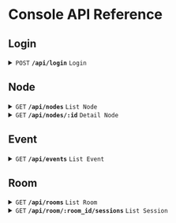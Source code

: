 # Console API Reference

## Login

<details>
 <summary>
  <code>POST</code> 
  <code><b>/api/login</b></code> 
  <code>Login</code>
 </summary>

### Body

| name   | required           | type   | Description |
| ------ | ------------------ | ------ | ----------- |
| secret | :white_check_mark: | string | N/A         |

### Response

| status code | content-type     | response                                                          |
| ----------- | ---------------- | ----------------------------------------------------------------- |
| 200         | application/json | {access_token: string, refresh_token: string, expired_at: number} |
| 401         | application/json | {code: string, message: string}                                   |
| 404         | application/json | {code: string, message: string}                                   |

</details>

## Node

<details>
  <summary>
    <code>GET</code> 
    <code><b>/api/nodes</b></code> 
    <code>List Node</code>
 </summary>

### Header

| name         | required           | type       | Description  |
| ------------ | ------------------ | ---------- | ------------ |
| Authoriation | :white_check_mark: | Bear token | access token |

### Query Params

| name     | required             | type        | Description          |
| -------- | -------------------- | ----------- | -------------------- |
| zone_ids | :white_large_square: | Vec<int>    | Filter by zones      |
| types    | :white_large_square: | Vec<string> | Filter by node type  |
| fields   | :white_large_square: | Vec<string> | Select field to show |

### Response

#### Node connection object

| name        | required           | type | Description                    |
| ----------- | ------------------ | ---- | ------------------------------ |
| id          | :white_check_mark: | int  |                                |
| uptime      | :white_check_mark: | int  | connection up time             |
| throughput  | :white_check_mark: | int  | throughput between connection  |
| packet_loss | :white_check_mark: | int  | loss packet between connection |

#### Node Object

| name        | required             | type                                                | Description                                       |
| ----------- | -------------------- | --------------------------------------------------- | ------------------------------------------------- |
| zone_id     | :white_check_mark:   | int                                                 | N/A                                               |
| type        | :white_check_mark:   | string                                              | type of node (connector, console, gateway, media) |
| ip          | :white_check_mark:   | string                                              | IP of node                                        |
| id          | :white_check_mark:   | int                                                 | ID of node                                        |
| status      | :white_large_square: | enum                                                | status of node: ONLINE / OFFLINE                  |
| uptime      | :white_large_square: | int                                                 | N/A                                               |
| current_cpu | :white_large_square: | float                                               | N/A                                               |
| current_ram | :white_large_square: | float                                               | N/A                                               |
| connections | :white_large_square: | Array<[Connection Object](#node-connection-object)> | list connection of node                           |

#### Response Payload

| status code | content-type     | response                                    |
| ----------- | ---------------- | ------------------------------------------- |
| 200         | application/json | { data: Array<[Node Object](#node-object)>} |
| 401         | application/json | {code: string, message: string}             |

</details>

<details>
  <summary>
    <code>GET</code> 
    <code><b>/api/nodes/:id</b></code> 
    <code>Detail Node</code>
 </summary>

### Header

| name         | required           | type       | Description  |
| ------------ | ------------------ | ---------- | ------------ |
| Authoriation | :white_check_mark: | Bear token | access token |

### Response

| status code | content-type     | response                             |
| ----------- | ---------------- | ------------------------------------ |
| 200         | application/json | { data: [Node Object](#node-object)} |
| 401         | application/json | {code: string, message: string}      |

</details>

## Event

<details>
  <summary>
    <code>GET</code> 
    <code><b>/api/events</b></code> 
    <code>List Event</code>
 </summary>

### Header

| name         | required           | type       | Description  |
| ------------ | ------------------ | ---------- | ------------ |
| Authoriation | :white_check_mark: | Bear token | access token |

### Query Params

| name           | required             | type        | Description                                                                          |
| -------------- | -------------------- | ----------- | ------------------------------------------------------------------------------------ |
| zone_ids       | :white_large_square: | Vec<int>    | Filter by zones                                                                      |
| node_ids       | :white_large_square: | Vec<int>    | Filter by nodes                                                                      |
| types          | :white_large_square: | Vec<string> | Filter by event type                                                                 |
| event_time_lte | :white_large_square: | int         | The timestamp is the time that the event time is less than or equal (unit: milisec)  |
| event_time_gte | :white_large_square: | int         | The timestamp is the time that the event time is great than or equal (unit: milisec) |
| limit          | :white_large_square: | int         | the maximum element of each request (range 10 - 500)                                 |

### Event Object

| name       | required           | type   | Description                             |
| ---------- | ------------------ | ------ | --------------------------------------- |
| id         | :white_check_mark: | int    | ID of event                             |
| zone_id    | :white_check_mark: | int    | N/A                                     |
| type       | :white_check_mark: | string | type of event (node, room, session,...) |
| node_id    | :white_check_mark: | int    | N/A                                     |
| event_time | :white_check_mark: | int    | the timestamp of event                  |
| message    | :white_check_mark: | string | detail message of event                 |

### Response

| status code | content-type     | response                                      |
| ----------- | ---------------- | --------------------------------------------- |
| 200         | application/json | { data: Array<[Event Object](#event-object)>} |
| 401         | application/json | {code: string, message: string}               |

</details>

## Room

<details>
  <summary>
    <code>GET</code> 
    <code><b>/api/rooms</b></code> 
    <code>List Room</code>
 </summary>

### Header

| name         | required           | type       | Description  |
| ------------ | ------------------ | ---------- | ------------ |
| Authoriation | :white_check_mark: | Bear token | access token |

### Query Params

| name             | required             | type        | Description                                                                         |
| ---------------- | -------------------- | ----------- | ----------------------------------------------------------------------------------- |
| zone_ids         | :white_large_square: | Vec<int>    | Filter by zones                                                                     |
| node_ids         | :white_large_square: | Vec<int>    | Filter by nodes                                                                     |
| status           | :white_large_square: | Vec<int>    |                                                                                     |
| start_time_lte   | :white_large_square: | int         | The timestamp is the time that the event time is less than or equal (unit: milisec) |
| start_time_gte   | :white_large_square: | int         | The timestamp is the time that the event time is less than or equal (unit: milisec) |
| start_time_order | :white_large_square: | int         | order by start time of room. (1: asc, -1: desc)                                     |
| limit            | :white_large_square: | int         | the maximum element of each request (range 10 - 500)                                |
| offset           | :white_large_square: | int         | the start offset of first element from list                                         |
| fields           | :white_large_square: | Vec<string> | Select field to show                                                                |

### Room Object

| name           | required             | type                                     | Description                                       |
| -------------- | -------------------- | ---------------------------------------- | ------------------------------------------------- |
| zone_id        | :white_check_mark:   | int                                      | N/A                                               |
| node_id        | :white_check_mark:   | int                                      | N/A                                               |
| type           | :white_check_mark:   | string                                   | type of node (connector, console, gateway, media) |
| id             | :white_check_mark:   | int                                      | ID of room                                        |
| status         | :white_check_mark:   | enum                                     | status of room: LIVING / ENDED                    |
| started_at     | :white_check_mark:   | int                                      | the start timestamp of room                       |
| ended_at       | :white_large_square: | int                                      | the end timestamp of room                         |
| duration       | :white_large_square: | int                                      | the duration of room. Will calculated after ended |
| online_session | :white_large_square: | int                                      | the number session is online in room              |
| record         | :white_large_square: | string                                   | the record of room                                |
| metadata       | :white_large_square: | json                                     | metadata of the room                              |
| sessions       | :white_large_square: | Array<[Session Object](#session-object)> | list session of room                              |

### Response

| status code | content-type     | response                                     |
| ----------- | ---------------- | -------------------------------------------- |
| 200         | application/json | { data: Array<[Event Object](#room-object)>} |
| 401         | application/json | {code: string, message: string}              |

</details>

<details>
  <summary>
    <code>GET</code> 
    <code><b>/api/room/:room_id/sessions</b></code> 
    <code>List Session</code>
 </summary>

### Header

| name         | required           | type       | Description  |
| ------------ | ------------------ | ---------- | ------------ |
| Authoriation | :white_check_mark: | Bear token | access token |

### Query Params

| name    | required             | type        | Description          |
| ------- | -------------------- | ----------- | -------------------- |
| zone_id | :white_large_square: | int         | N/A                  |
| node_id | :white_large_square: | int         | N/A                  |
| fields  | :white_large_square: | Vec<string> | Select field to show |

### Session object

| name     | required             | type | Description             |
| -------- | -------------------- | ---- | ----------------------- |
| id       | :white_check_mark:   | int  | N/A                     |
| zone_id  | :white_check_mark:   | int  | N/A                     |
| node_id  | :white_check_mark:   | int  | N/A                     |
| status   | :white_check_mark:   | int  | 1: Online, 0: Offline   |
| join_at  | :white_check_mark:   | int  | session join timestamp  |
| leave_at | :white_large_square: | int  | session leave timestamp |
| metadata | :white_large_square: | json | extradata of session    |

### Response

| status code | content-type     | response                                          |
| ----------- | ---------------- | ------------------------------------------------- |
| 200         | application/json | { data: Array<[Session Object](#session-object)>} |
| 401         | application/json | {code: string, message: string}                   |

</details>
